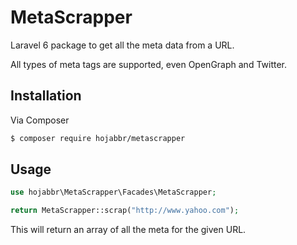 # MetaScrapper

Laravel 6 package to get all the meta data from a URL. 

All types of meta tags are supported, even OpenGraph and Twitter.

## Installation

Via Composer

```bash
$ composer require hojabbr/metascrapper
```

## Usage

```php
use hojabbr\MetaScrapper\Facades\MetaScrapper;

return MetaScrapper::scrap("http://www.yahoo.com");
```

This will return an array of all the meta for the given URL.
